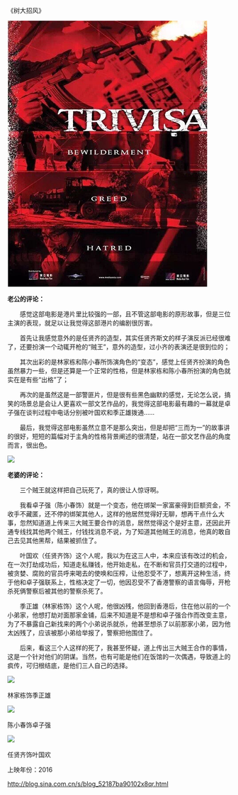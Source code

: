 《树大招风》

			
![](./img/001vda4xzy7ePdp1HaEe8&690.jpg)



<b>老公的评论：</b>


　　感觉这部电影是港片里比较强的一部，且不管这部电影的原形故事，但是三位主演的表现，就足以让我觉得这部港片的编剧很厉害。


　　首先让我感觉意外的是任贤齐的造型，其实任贤齐斯文的样子演反派已经很难了，还要扮演一个动辄开枪的“贼王”，意外的造型，过小齐的表演还是很到位的；


　　其次出彩的是林家栋和陈小春所饰演角色的“变态”，感觉上任贤齐扮演的角色虽然暴力一些，但是还算是一个正常的性格，但是林家栋和陈小春所扮演的角色就实在是有些“出格”了；


　　再次的是虽然这是一部警匪片，但是很有些黑色幽默的感觉，无论怎么说，搞笑的场景总是会让人更喜欢一部文艺作品的，我觉得这部电影最有趣的一幕就是卓子强在谈判过程中电话分别被叶国欢和季正雄拨通……


　　最后，我觉得这部电影虽然立意不是那么突出，但是却把“三而为一”的故事讲的很好，短短的篇幅对于主角的性格背景阐述的很清楚，站在一部文艺作品的角度而言，很出色。


![](./img/001vda4xzy7ePdqiFnh77&690.jpg)



<b>老婆的评论：</b>

　　三个贼王就这样把自己玩死了，真的很让人惊讶啊。


　　我看卓子强（陈小春饰）就是一个变态，他在绑架一家富豪得到巨额资金，不收手不藏匿，还不停的绑架其他人，这样的他居然觉得好无聊，想再干点什么大事，忽然知道道上传来三大贼王要合作的消息，居然觉得这个是好主意，还因此开通专线找其他两个贼王，付钱找消息不说，为了知道其他贼王的消息，他真的敢自己去见其他黑帮，结果被抓住了。


　　叶国欢（任贤齐饰）这个人呢，我以为在这三人中，本来应该有改过的机会，在一次打劫成功后，知道走私赚钱，他开始走私，在不断和官员打交道的过程中，被贪婪、腐败的官员呼来喝去的使唤和压榨，让他忍受不了，想离开这种生活，终于他和卓子强联系上，性格决定了一切，他因忍受不了香港警察的语言侮辱，开枪杀死俩警察后被其他的警察杀死了。


　　季正雄（林家栋饰）这个人呢，他很凶残，他回到香港后，住在他以前的一个小弟家，他想打劫对面那家金铺，后来不知道是不是想和卓子强合作而改变主意，为了不暴露自己新找来的两个小弟说杀就杀，他甚至想杀了以前那家小弟，因为他太凶残了，应该被那小弟给举报了，警察把他围住了。


　　后来，看这三个人这样的死了，我甚至怀疑，道上传出三大贼王合作的事情，这是一个针对他们的阴谋。当然，也有可能是他们在饭馆的一次偶遇，导致道上的疯传，可归根结底，是他们三人自己的选择。


![](./img/001vda4xzy7ePds1GlGc0&690.jpg)

林家栋饰季正雄


![](./img/001vda4xzy7ePds3TSlcd&690.jpg)

陈小春饰卓子强


![](./img/001vda4xzy7ePds6qaRb9&690.jpg)

任贤齐饰叶国欢

上映年份：2016
							
		
http://blog.sina.com.cn/s/blog_52187ba90102x8qr.html
